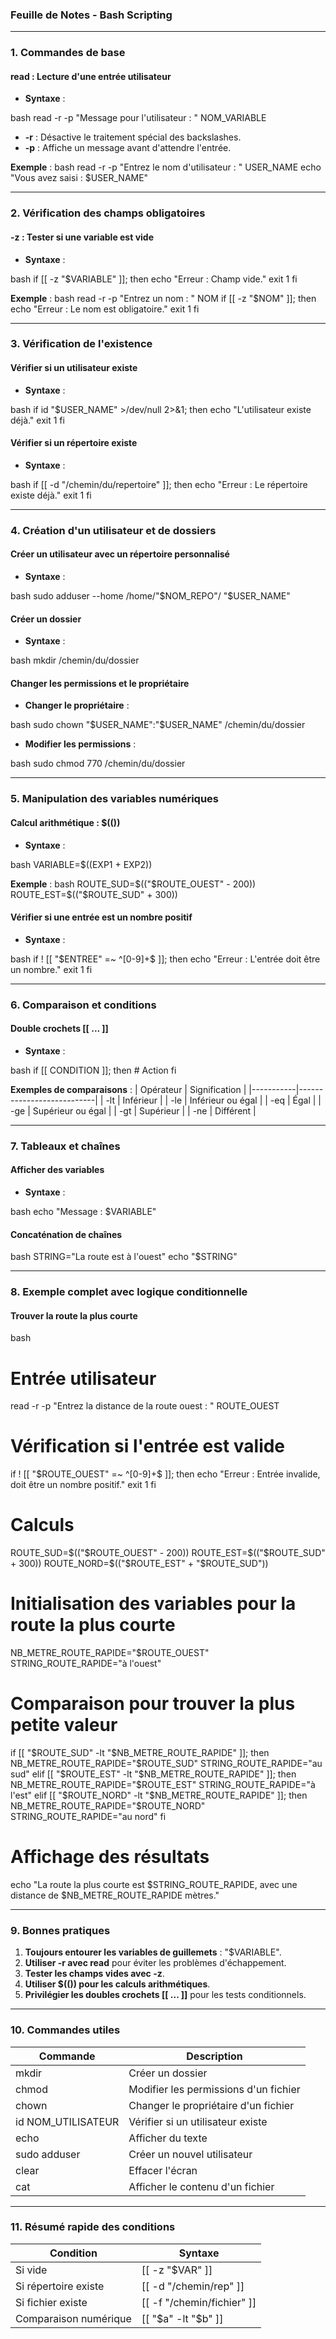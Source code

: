 ### **Feuille de Notes - Bash Scripting**

---

### **1. Commandes de base**
#### **read : Lecture d'une entrée utilisateur**
- **Syntaxe** :  
  
bash
  read -r -p "Message pour l'utilisateur : " NOM_VARIABLE

  - **-r** : Désactive le traitement spécial des backslashes.
  - **-p** : Affiche un message avant d'attendre l'entrée.

**Exemple** :
bash
read -r -p "Entrez le nom d'utilisateur : " USER_NAME
echo "Vous avez saisi : $USER_NAME"


---

### **2. Vérification des champs obligatoires**
#### **-z : Tester si une variable est vide**
- **Syntaxe** :  
  
bash
  if [[ -z "$VARIABLE" ]]; then
    echo "Erreur : Champ vide."
    exit 1
  fi


**Exemple** :
bash
read -r -p "Entrez un nom : " NOM
if [[ -z "$NOM" ]]; then
  echo "Erreur : Le nom est obligatoire."
  exit 1
fi


---

### **3. Vérification de l'existence**
#### **Vérifier si un utilisateur existe**
- **Syntaxe** :
  
bash
  if id "$USER_NAME" >/dev/null 2>&1; then
    echo "L'utilisateur existe déjà."
    exit 1
  fi


#### **Vérifier si un répertoire existe**
- **Syntaxe** :
  
bash
  if [[ -d "/chemin/du/repertoire" ]]; then
    echo "Erreur : Le répertoire existe déjà."
    exit 1
  fi


---

### **4. Création d'un utilisateur et de dossiers**
#### **Créer un utilisateur avec un répertoire personnalisé**
- **Syntaxe** :  
  
bash
  sudo adduser --home /home/"$NOM_REPO"/ "$USER_NAME"


#### **Créer un dossier**
- **Syntaxe** :  
  
bash
  mkdir /chemin/du/dossier


#### **Changer les permissions et le propriétaire**
- **Changer le propriétaire** :  
  
bash
  sudo chown "$USER_NAME":"$USER_NAME" /chemin/du/dossier

- **Modifier les permissions** :  
  
bash
  sudo chmod 770 /chemin/du/dossier


---

### **5. Manipulation des variables numériques**
#### **Calcul arithmétique : $(())**
- **Syntaxe** :
  
bash
  VARIABLE=$((EXP1 + EXP2))


**Exemple** :
bash
ROUTE_SUD=$(("$ROUTE_OUEST" - 200))
ROUTE_EST=$(("$ROUTE_SUD" + 300))


#### **Vérifier si une entrée est un nombre positif**
- **Syntaxe** :  
  
bash
  if ! [[ "$ENTREE" =~ ^[0-9]+$ ]]; then
    echo "Erreur : L'entrée doit être un nombre."
    exit 1
  fi


---

### **6. Comparaison et conditions**
#### **Double crochets [[ ... ]]**
- **Syntaxe** :
  
bash
  if [[ CONDITION ]]; then
    # Action
  fi


**Exemples de comparaisons** :
| Opérateur | Signification             |
|-----------|---------------------------|
| -lt     | Inférieur                 |
| -le     | Inférieur ou égal         |
| -eq     | Égal                      |
| -ge     | Supérieur ou égal         |
| -gt     | Supérieur                 |
| -ne     | Différent                 |

---

### **7. Tableaux et chaînes**
#### **Afficher des variables**
- **Syntaxe** :  
  
bash
  echo "Message : $VARIABLE"


#### **Concaténation de chaînes**
bash
STRING="La route est à l'ouest"
echo "$STRING"


---

### **8. Exemple complet avec logique conditionnelle**
#### **Trouver la route la plus courte**
bash
# Entrée utilisateur
read -r -p "Entrez la distance de la route ouest : " ROUTE_OUEST

# Vérification si l'entrée est valide
if ! [[ "$ROUTE_OUEST" =~ ^[0-9]+$ ]]; then
  echo "Erreur : Entrée invalide, doit être un nombre positif."
  exit 1
fi

# Calculs
ROUTE_SUD=$(("$ROUTE_OUEST" - 200))
ROUTE_EST=$(("$ROUTE_SUD" + 300))
ROUTE_NORD=$(("$ROUTE_EST" + "$ROUTE_SUD"))

# Initialisation des variables pour la route la plus courte
NB_METRE_ROUTE_RAPIDE="$ROUTE_OUEST"
STRING_ROUTE_RAPIDE="à l'ouest"

# Comparaison pour trouver la plus petite valeur
if [[ "$ROUTE_SUD" -lt "$NB_METRE_ROUTE_RAPIDE" ]]; then
  NB_METRE_ROUTE_RAPIDE="$ROUTE_SUD"
  STRING_ROUTE_RAPIDE="au sud"
elif [[ "$ROUTE_EST" -lt "$NB_METRE_ROUTE_RAPIDE" ]]; then
  NB_METRE_ROUTE_RAPIDE="$ROUTE_EST"
  STRING_ROUTE_RAPIDE="à l'est"
elif [[ "$ROUTE_NORD" -lt "$NB_METRE_ROUTE_RAPIDE" ]]; then
  NB_METRE_ROUTE_RAPIDE="$ROUTE_NORD"
  STRING_ROUTE_RAPIDE="au nord"
fi

# Affichage des résultats
echo "La route la plus courte est $STRING_ROUTE_RAPIDE, avec une distance de $NB_METRE_ROUTE_RAPIDE mètres."


---

### **9. Bonnes pratiques**
1. **Toujours entourer les variables de guillemets** : "$VARIABLE".
2. **Utiliser -r avec read** pour éviter les problèmes d'échappement.
3. **Tester les champs vides avec -z**.
4. **Utiliser $(()) pour les calculs arithmétiques**.
5. **Privilégier les doubles crochets [[ ... ]]** pour les tests conditionnels.

---

### **10. Commandes utiles**
| **Commande**          | **Description**                       |
|------------------------|---------------------------------------|
| mkdir               | Créer un dossier                     |
| chmod               | Modifier les permissions d'un fichier |
| chown               | Changer le propriétaire d'un fichier  |
| id NOM_UTILISATEUR  | Vérifier si un utilisateur existe     |
| echo                | Afficher du texte                    |
| sudo adduser        | Créer un nouvel utilisateur          |
| clear               | Effacer l'écran                      |
| cat                 | Afficher le contenu d'un fichier      |

---

### **11. Résumé rapide des conditions**
| **Condition**                | **Syntaxe**                        |
|------------------------------|------------------------------------|
| Si vide                      | [[ -z "$VAR" ]]                 |
| Si répertoire existe         | [[ -d "/chemin/rep" ]]          |
| Si fichier existe            | [[ -f "/chemin/fichier" ]]      |
| Comparaison numérique        | [[ "$a" -lt "$b" ]]             |
